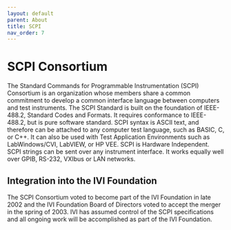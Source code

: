 ```yaml
---
layout: default
parent: About
title: SCPI
nav_order: 7
---
```


# SCPI Consortium

The Standard Commands for Programmable Instrumentation (SCPI) Consortium
is an organization whose members share a common commitment to develop a
common interface language between computers and test instruments. The
SCPI Standard is built on the foundation of IEEE-488.2, Standard Codes
and Formats. It requires conformance to IEEE-488.2, but is pure software
standard. SCPI syntax is ASCII text, and therefore can be attached to
any computer test language, such as BASIC, C, or C++. It can also be
used with Test Application Environments such as LabWindows/CVI, LabVIEW,
or HP VEE. SCPI is Hardware Independent. SCPI strings can be sent over
any instrument interface. It works equally well over GPIB, RS-232,
VXIbus or LAN networks.

## Integration into the IVI Foundation

The SCPI Consortium voted to become part of the IVI Foundation in late
2002 and the IVI Foundation Board of Directors voted to accept the
merger in the spring of 2003. IVI has assumed control of the SCPI
specifications and all ongoing
work will be accomplished as part of the IVI Foundation.

